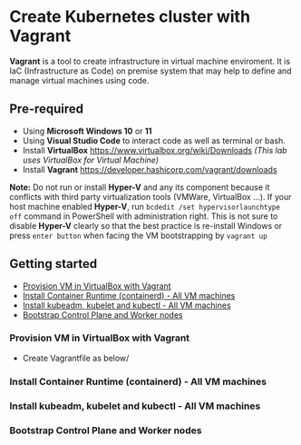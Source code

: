 # Create Kubernetes cluster with Vagrant
**Vagrant** is a tool to create infrastructure in virtual machine enviroment. It is IaC (Infrastructure as Code) on premise system that may help to define and manage virtual machines using code.

## Pre-required
- Using **Microsoft Windows 10** or **11**
- Using **Visual Studio Code** to interact code as well as terminal or bash.
- Install **VirtualBox** https://www.virtualbox.org/wiki/Downloads *(This lab uses VirtualBox for Virtual Machine)*
- Install **Vagrant** https://developer.hashicorp.com/vagrant/downloads

**Note:** Do not run or install **Hyper-V** and any its component because it conflicts with third party virtualization tools (VMWare, VirtualBox ...).
If your host machine enabled **Hyper-V**, run `bcdedit /set hypervisorlaunchtype off` command in PowerShell with administration right. This is not sure to disable **Hyper-V** clearly so that the best practice is re-install Windows or press `enter button` when facing the VM bootstrapping by `vagrant up`
 
## Getting started
- [Provision VM in VirtualBox with Vagrant](#provision-vm-in-virtualbox-with-vagrant)
- [Install Container Runtime (containerd) - All VM machines](#install-container-runtime-containerd---all-vm-machines)
- [Install kubeadm, kubelet and kubectl - All VM machines](#install-kubeadm-kubelet-and-kubectl---all-vm-machines)
- [Bootstrap Control Plane and Worker nodes](#bootstrap-control-plane-and-worker-nodes)

### Provision VM in VirtualBox with Vagrant
- Create Vagrantfile as below/

### Install Container Runtime (containerd) - All VM machines

### Install kubeadm, kubelet and kubectl - All VM machines

### Bootstrap Control Plane and Worker nodes